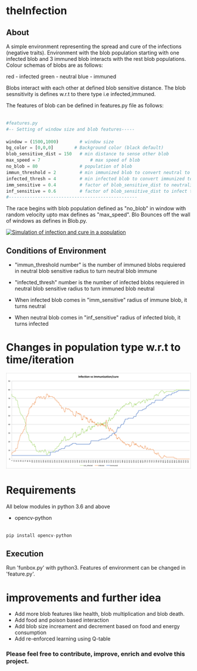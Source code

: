 # theInfection

## About

A simple environment representing the spread and cure of the infections (negative traits).
Environment with the blob population starting with one infected blob and 3 immuned blob interacts
with the rest blob populations. Colour schemas of blobs are as follows:

red - infected
green - neutral
blue - immuned 

Blobs interact with each other at defined blob sensitive distance. The blob sesnsitivity is defines 
w.r.t to there type i.e infected,immuned.

The features of blob can be defined in features.py file as follows:

```python

#features.py
#-- Setting of window size and blob features-----

window = (1500,1000)        # window size
bg_color = [0,0,0]        # Background color (black default)
blob_sensitive_dist = 150   # min distance to sense other blob
max_speed = 7                   # max speed of blob
no_blob = 80                # population of blob
immun_threshold = 2         # min immunized blob to convert neutral to immunized
infected_thresh = 4	        # min infected blob to convert immunized to infected (loss of immunity)
imm_sensitive = 0.4	        # factor of blob_sensitive_dist to neutralized the other blob
inf_sensitive = 0.6			# factor of blob_sensitive_dist to infect the other blob
#-------------------------------------------------
```

The race begins with blob population defined as "no_blob" in window with random velocity upto max defines as "max_speed".
Blo Bounces off the wall of windows as defines in Blob.py.



[![Simulation of infection and cure in a population](https://github.com/rishi-99/theInfection/blob/master/media/theInfection.gif)](https://github.com/rishi-99/theInfection/blob/master/The_fight.avi)



## Conditions of Environment

- "immun_threshold number" is the number of immuned blobs requiered in neutral blob sensitive radius to turn neutral
blob immune

- "infected_thresh" number is the number of infected blobs requiered in neutral blob sensitive radius to turn immuned 
blob neutral

- When infected blob comes in "imm_sensitive" radius of immune blob, it turns neutral

- When neutral blob comes in "inf_sensitive" radius of infected blob, it turns infected




# Changes in population type w.r.t to time/iteration

![Population stats](https://github.com/rishi-99/theInfection/blob/master/media/The_fight_2.png)


# Requirements 
All below modules in python 3.6 and above

- opencv-python 

```python

pip install opencv-python
```

## Execution 

Run 'funbox.py' with python3. Features of environment can be changed in 'feature.py'.

# improvements and further idea

- Add more blob features like health, blob multiplication and blob death.
- Add food and poison based interaction
- Add blob size increament and decrement based on food and energy consumption
- Add re-enforced learning using Q-table

### Please feel free to contribute, improve, enrich and evolve this project.







